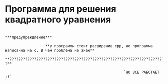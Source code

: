Программа для решения квадратного уравнения
=====================

                                                        ***предупреждление***

                      **у программы стоит расширение cpp, но программа написанна на c. В чем проблема не знаю**
                      **????????????????????????????????????????????????????????????????????????????????????т**

                                                         `НО ВСЕ РАБОТАЕТ ;)`
	      
